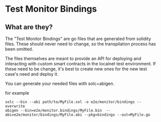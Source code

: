 # Test Monitor Bindings

## What are they?

The "Test Monitor Bindings" are go files that are generated from solidity files.
These should never need to change, so the transpilation process has been 
omitted.  

The files themselves are meant to provide an API for deploying and interacting
with custom smart contracts in the localnet test environment.  If these need to
be change, it's best to create new ones for the new test case's need and deploy
it.

You can generate your needed files with solc+abigen.

for example

```shell
solc --bin --abi path/to/MyFile.sol -o e2e/monitor/bindings --overwrite
abigen --bin=e2e/monitor.bindings/MyFile.bin  --abi=e2e/monitor/bindings/MyFile.abi --pkg=bindings --out=MyFile.go
```
